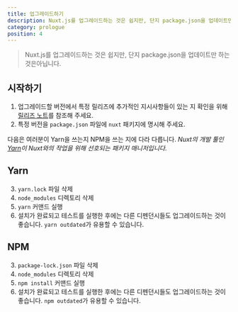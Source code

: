 ```yaml
---
title: 업그레이드하기
description: Nuxt.js를 업그레이드하는 것은 쉽지만, 단지 package.json을 업데이트만 하는 것은 아닙니다.
category: prologue
position: 4
---
```


> Nuxt.js를 업그레이드하는 것은 쉽지만, 단지 package.json을 업데이트만 하는 것은아닙니다.

## 시작하기

1. 업그레이드할 버전에서 특정 릴리즈에 추가적인 지시사항들이 있는 지 확인을 위해 [릴리즈 노트](/guide/release-notes)를 참조해 주세요.
2. 특정 버전을 `package.json` 파일에 `nuxt` 패키지에 명시해 주세요.

다음은 여러분이 Yarn을 쓰는지 NPM을 쓰는 지에 다라 다릅니다. _Nuxt의 개발 툴인[Yarn](https://yarnpkg.com/en/docs/usage)이 Nuxt와의 작업을 위해 선호되는 패키지 매니저입니다._

## Yarn

3. `yarn.lock` 파일 삭제
4. `node_modules` 디렉토리 삭제
5. `yarn` 커맨드 실행
6. 설치가 완료되고 테스트를 실행한 후에는 다른 디펜던시들도 업그레이드하는 것이좋습니다. `yarn outdated`가 유용할 수 있습니다.

## NPM

3. `package-lock.json` 파일 삭제
4. `node_modules` 디렉토리 삭제
5. `npm install` 커맨드 실행
6. 설치가 완료되고 테스트를 실행한 후에는 다른 디펜던시들도 업그레이드하는 것이좋습니다. `npm outdated`가 유용할 수 있습니다.
